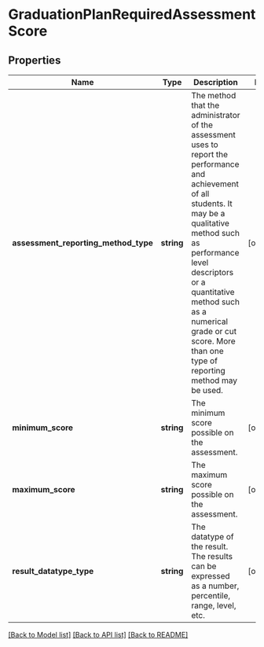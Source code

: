 # GraduationPlanRequiredAssessmentScore

## Properties
Name | Type | Description | Notes
------------ | ------------- | ------------- | -------------
**assessment_reporting_method_type** | **string** | The method that the administrator of the assessment uses to report the performance and achievement of all students. It may be a qualitative method such as performance level descriptors or a quantitative method such as a numerical grade or cut score. More than one type of reporting method may be used. | [optional] 
**minimum_score** | **string** | The minimum score possible on the assessment. | [optional] 
**maximum_score** | **string** | The maximum score possible on the assessment. | [optional] 
**result_datatype_type** | **string** | The datatype of the result. The results can be expressed as a number, percentile, range, level, etc. | [optional] 

[[Back to Model list]](../README.md#documentation-for-models) [[Back to API list]](../README.md#documentation-for-api-endpoints) [[Back to README]](../README.md)


